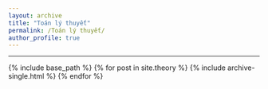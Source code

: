 ```yaml
---
layout: archive
title: "Toán lý thuyết"
permalink: /Toán lý thuyết/
author_profile: true
---
```

---
{% include base_path %}
{% for post in site.theory %}
  {% include archive-single.html %}
{% endfor %}
